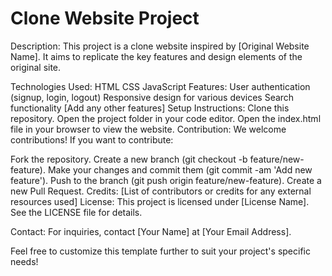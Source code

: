 <h1>Clone Website Project</h1>

Description:
This project is a clone website inspired by [Original Website Name]. It aims to replicate the key features and design elements of the original site.

Technologies Used:
HTML
CSS
JavaScript
Features:
User authentication (signup, login, logout)
Responsive design for various devices
Search functionality
[Add any other features]
Setup Instructions:
Clone this repository.
Open the project folder in your code editor.
Open the index.html file in your browser to view the website.
Contribution:
We welcome contributions! If you want to contribute:

Fork the repository.
Create a new branch (git checkout -b feature/new-feature).
Make your changes and commit them (git commit -am 'Add new feature').
Push to the branch (git push origin feature/new-feature).
Create a new Pull Request.
Credits:
[List of contributors or credits for any external resources used]
License:
This project is licensed under [License Name]. See the LICENSE file for details.

Contact:
For inquiries, contact [Your Name] at [Your Email Address].

Feel free to customize this template further to suit your project's specific needs!
